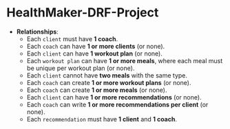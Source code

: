 # HealthMaker-DRF-Project



- **Relationships**:
  - Each `client` must have **1 coach**.
  - Each `coach` can have **1 or more clients** (or none).
  - Each `client` can have **1 workout plan** (or none).
  - Each `workout plan` can have **1 or more meals**, where each meal must be unique per workout plan (or none).
  - Each `client` cannot have **two meals** with the same type.
  - Each `coach` can create **1 or more workout plans** (or none).
  - Each `coach` can create **1 or more meals** (or none).
  - Each `client` can have **1 or more recommendations** (or none).
  - Each `coach` can write **1 or more recommendations per client** (or none).
  - Each `recommendation` must have **1 client** and **1 coach**.
